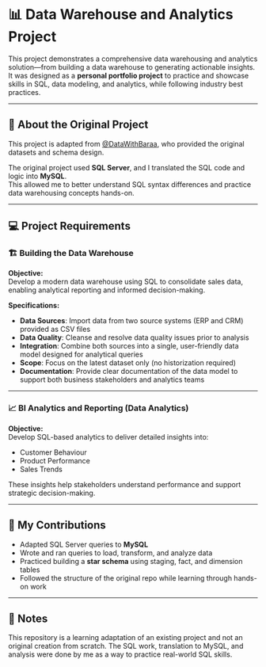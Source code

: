 # 📊 Data Warehouse and Analytics Project

This project demonstrates a comprehensive data warehousing and analytics solution—from building a data warehouse to generating actionable insights.  
It was designed as a **personal portfolio project** to practice and showcase skills in SQL, data modeling, and analytics, while following industry best practices.

---

## 🔗 About the Original Project

This project is adapted from [@DataWithBaraa](https://github.com/DataWithBaraa/sql-data-warehouse-project), who provided the original datasets and schema design.

The original project used **SQL Server**, and I translated the SQL code and logic into **MySQL**.  
This allowed me to better understand SQL syntax differences and practice data warehousing concepts hands-on.

---

## 💻 Project Requirements

### 🏗️ Building the Data Warehouse

**Objective:**  
Develop a modern data warehouse using SQL to consolidate sales data, enabling analytical reporting and informed decision-making.

**Specifications:**

- **Data Sources**: Import data from two source systems (ERP and CRM) provided as CSV files  
- **Data Quality**: Cleanse and resolve data quality issues prior to analysis  
- **Integration**: Combine both sources into a single, user-friendly data model designed for analytical queries  
- **Scope**: Focus on the latest dataset only (no historization required)  
- **Documentation**: Provide clear documentation of the data model to support both business stakeholders and analytics teams

---

### 📈 BI Analytics and Reporting (Data Analytics)

**Objective:**  
Develop SQL-based analytics to deliver detailed insights into:

- Customer Behaviour  
- Product Performance  
- Sales Trends  

These insights help stakeholders understand performance and support strategic decision-making.

---

## 🧠 My Contributions

- Adapted SQL Server queries to **MySQL**
- Wrote and ran queries to load, transform, and analyze data
- Practiced building a **star schema** using staging, fact, and dimension tables
- Followed the structure of the original repo while learning through hands-on work

---

## 📝 Notes
This repository is a learning adaptation of an existing project and not an original creation from scratch.
The SQL work, translation to MySQL, and analysis were done by me as a way to practice real-world SQL skills.
